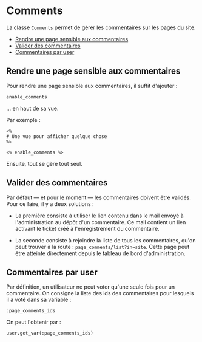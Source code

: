 # Comments

La classe `Comments` permet de gérer les commentaires sur les pages du site.

* [Rendre une page sensible aux commentaires](#rendreunepagesensibleauxcommentaires)
* [Valider des commentaires](#validerdescommentaires)
* [Commentaires par user](#commentairesparuser)



<a name='rendreunepagesensibleauxcommentaires'></a>

## Rendre une page sensible aux commentaires

Pour rendre une page sensible aux commentaires, il suffit d'ajouter :

    enable_comments

… en haut de sa vue.

Par exemple :

    <%
    # Une vue pour afficher quelque chose
    %>

    <% enable_comments %>

Ensuite, tout se gère tout seul.


<a name='validerdescommentaires'></a>

## Valider des commentaires

Par défaut — et pour le moment — les commentaires doivent être validés. Pour ce faire, il y a deux solutions :

* La première consiste à utiliser le lien contenu dans le mail envoyé à l'administration au dépôt d'un commentaire. Ce mail contient un lien activant le ticket créé à l'enregistrement du commentaire.

* La seconde consiste à rejoindre la liste de tous les commentaires, qu'on peut trouver à la route : `page_comments/list?in=site`. Cette page peut être atteinte directement depuis le tableau de bord d'administration.

<a name='commentairesparuser'></a>

## Commentaires par user

Par définition, un utilisateur ne peut voter qu'une seule fois pour un commentaire. On consigne la liste des ids des commentaires pour lesquels il a voté dans sa variable :

    :page_comments_ids

On peut l'obtenir par :

    user.get_var(:page_comments_ids)
